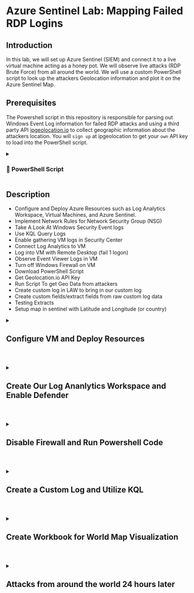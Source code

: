 # Azure Sentinel Lab: Mapping Failed RDP Logins

## Introduction
In this lab, we will set up Azure Sentinel (SIEM) and connect it to a live virtual machine acting as a honey pot. We will observe live attacks (RDP Brute Force) from all around the world. We will use a custom PowerShell script to look up the attackers Geolocation information and plot it on the Azure Sentinel Map.

## Prerequisites

The Powershell script in this repository is responsible for parsing out Windows Event Log information for failed RDP attacks and using a third party API [ipgeolocation.io](https://ipgeolocation.io/) to collect geographic information about the attackers location. You will `sign up` at ipgeolocation to get your `own` API key to load into the PowerShell script. 

<details>
 <summary><h3> 📜 PowerShell Script </h3></summary> 
 
```powershell 
# Get API key from here: https://ipgeolocation.io/
$API_KEY      = "d4600b4efdef42b39828f5155041a457"
$LOGFILE_NAME = "failed_rdp.log"
$LOGFILE_PATH = "C:\ProgramData\$($LOGFILE_NAME)"

# This filter will be used to filter failed RDP events from Windows Event Viewer
$XMLFilter = @'
<QueryList> 
   <Query Id="0" Path="Security">
         <Select Path="Security">
              *[System[(EventID='4625')]]
          </Select>
    </Query>
</QueryList> 
'@

<#
    This function creates a bunch of sample log files that will be used to train the
    Extract feature in Log Analytics workspace. If you don't have enough log files to
    "train" it, it will fail to extract certain fields for some reason -_-.
    We can avoid including these fake records on our map by filtering out all logs with
    a destination host of "samplehost"
#>
Function write-Sample-Log() {
    "latitude:47.91542,longitude:-120.60306,destinationhost:samplehost,username:fakeuser,sourcehost:24.16.97.222,state:Washington,country:United States,label:United States - 24.16.97.222,timestamp:2021-10-26 03:28:29" | Out-File $LOGFILE_PATH -Append -Encoding utf8
    "latitude:-22.90906,longitude:-47.06455,destinationhost:samplehost,username:lnwbaq,sourcehost:20.195.228.49,state:Sao Paulo,country:Brazil,label:Brazil - 20.195.228.49,timestamp:2021-10-26 05:46:20" | Out-File $LOGFILE_PATH -Append -Encoding utf8
    "latitude:52.37022,longitude:4.89517,destinationhost:samplehost,username:CSNYDER,sourcehost:89.248.165.74,state:North Holland,country:Netherlands,label:Netherlands - 89.248.165.74,timestamp:2021-10-26 06:12:56" | Out-File $LOGFILE_PATH -Append -Encoding utf8
    "latitude:40.71455,longitude:-74.00714,destinationhost:samplehost,username:ADMINISTRATOR,sourcehost:72.45.247.218,state:New York,country:United States,label:United States - 72.45.247.218,timestamp:2021-10-26 10:44:07" | Out-File $LOGFILE_PATH -Append -Encoding utf8
    "latitude:33.99762,longitude:-6.84737,destinationhost:samplehost,username:AZUREUSER,sourcehost:102.50.242.216,state:Rabat-Salé-Kénitra,country:Morocco,label:Morocco - 102.50.242.216,timestamp:2021-10-26 11:03:13" | Out-File $LOGFILE_PATH -Append -Encoding utf8
    "latitude:-5.32558,longitude:100.28595,destinationhost:samplehost,username:Test,sourcehost:42.1.62.34,state:Penang,country:Malaysia,label:Malaysia - 42.1.62.34,timestamp:2021-10-26 11:04:45" | Out-File $LOGFILE_PATH -Append -Encoding utf8
    "latitude:41.05722,longitude:28.84926,destinationhost:samplehost,username:AZUREUSER,sourcehost:176.235.196.111,state:Istanbul,country:Turkey,label:Turkey - 176.235.196.111,timestamp:2021-10-26 11:50:47" | Out-File $LOGFILE_PATH -Append -Encoding utf8
    "latitude:55.87925,longitude:37.54691,destinationhost:samplehost,username:Test,sourcehost:87.251.67.98,state:null,country:Russia,label:Russia - 87.251.67.98,timestamp:2021-10-26 12:13:45" | Out-File $LOGFILE_PATH -Append -Encoding utf8
    "latitude:52.37018,longitude:4.87324,destinationhost:samplehost,username:AZUREUSER,sourcehost:20.86.161.127,state:North Holland,country:Netherlands,label:Netherlands - 20.86.161.127,timestamp:2021-10-26 12:33:46" | Out-File $LOGFILE_PATH -Append -Encoding utf8
    "latitude:17.49163,longitude:-88.18704,destinationhost:samplehost,username:Test,sourcehost:45.227.254.8,state:null,country:Belize,label:Belize - 45.227.254.8,timestamp:2021-10-26 13:13:25" | Out-File $LOGFILE_PATH -Append -Encoding utf8
    "latitude:-55.88802,longitude:37.65136,destinationhost:samplehost,username:Test,sourcehost:94.232.47.130,state:Central Federal District,country:Russia,label:Russia - 94.232.47.130,timestamp:2021-10-26 14:25:33" | Out-File $LOGFILE_PATH -Append -Encoding utf8
}

# This block of code will create the log file if it doesn't already exist
if ((Test-Path $LOGFILE_PATH) -eq $false) {
    New-Item -ItemType File -Path $LOGFILE_PATH
    write-Sample-Log
}

# Infinite Loop that keeps checking the Event Viewer logs.
while ($true)
{
    
    Start-Sleep -Seconds 1
    # This retrieves events from Windows EVent Viewer based on the filter
    $events = Get-WinEvent -FilterXml $XMLFilter -ErrorAction SilentlyContinue
    if ($Error) {
        #Write-Host "No Failed Logons found. Re-run script when a login has failed."
    }

    # Step through each event collected, get geolocation
    #    for the IP Address, and add new events to the custom log
    foreach ($event in $events) {


        # $event.properties[19] is the source IP address of the failed logon
        # This if-statement will proceed if the IP address exists (>= 5 is arbitrary, just saying if it's not empty)
        if ($event.properties[19].Value.Length -ge 5) {

            # Pick out fields from the event. These will be inserted into our new custom log
            $timestamp = $event.TimeCreated
            $year = $event.TimeCreated.Year

            $month = $event.TimeCreated.Month
            if ("$($event.TimeCreated.Month)".Length -eq 1) {
                $month = "0$($event.TimeCreated.Month)"
            }

            $day = $event.TimeCreated.Day
            if ("$($event.TimeCreated.Day)".Length -eq 1) {
                $day = "0$($event.TimeCreated.Day)"
            }
            
            $hour = $event.TimeCreated.Hour
            if ("$($event.TimeCreated.Hour)".Length -eq 1) {
                $hour = "0$($event.TimeCreated.Hour)"
            }

            $minute = $event.TimeCreated.Minute
            if ("$($event.TimeCreated.Minute)".Length -eq 1) {
                $minute = "0$($event.TimeCreated.Minute)"
            }


            $second = $event.TimeCreated.Second
            if ("$($event.TimeCreated.Second)".Length -eq 1) {
                $second = "0$($event.TimeCreated.Second)"
            }

            $timestamp = "$($year)-$($month)-$($day) $($hour):$($minute):$($second)"
            $eventId = $event.Id
            $destinationHost = $event.MachineName# Workstation Name (Destination)
            $username = $event.properties[5].Value # Account Name (Attempted Logon)
            $sourceHost = $event.properties[11].Value # Workstation Name (Source)
            $sourceIp = $event.properties[19].Value # IP Address
        

            # Get the current contents of the Log file!
            $log_contents = Get-Content -Path $LOGFILE_PATH

            # Do not write to the log file if the log already exists.
            if (-Not ($log_contents -match "$($timestamp)") -or ($log_contents.Length -eq 0)) {
            
                # Announce the gathering of geolocation data and pause for a second as to not rate-limit the API
                #Write-Host "Getting Latitude and Longitude from IP Address and writing to log" -ForegroundColor Yellow -BackgroundColor Black
                Start-Sleep -Seconds 1

                # Make web request to the geolocation API
                # For more info: https://ipgeolocation.io/documentation/ip-geolocation-api.html
                $API_ENDPOINT = "https://api.ipgeolocation.io/ipgeo?apiKey=$($API_KEY)&ip=$($sourceIp)"
                $response = Invoke-WebRequest -UseBasicParsing -Uri $API_ENDPOINT

                # Pull Data from the API response, and store them in variables
                $responseData = $response.Content | ConvertFrom-Json
                $latitude = $responseData.latitude
                $longitude = $responseData.longitude
                $state_prov = $responseData.state_prov
                if ($state_prov -eq "") { $state_prov = "null" }
                $country = $responseData.country_name
                if ($country -eq "") {$country -eq "null"}

                # Write all gathered data to the custom log file. It will look something like this:
                #
                "latitude:$($latitude),longitude:$($longitude),destinationhost:$($destinationHost),username:$($username),sourcehost:$($sourceIp),state:$($state_prov), country:$($country),label:$($country) - $($sourceIp),timestamp:$($timestamp)" | Out-File $LOGFILE_PATH -Append -Encoding utf8

                Write-Host -BackgroundColor Black -ForegroundColor Magenta "latitude:$($latitude),longitude:$($longitude),destinationhost:$($destinationHost),username:$($username),sourcehost:$($sourceIp),state:$($state_prov),label:$($country) - $($sourceIp),timestamp:$($timestamp)"
            }
            else {
                # Entry already exists in custom log file. Do nothing, optionally, remove the # from the line below for output
                # Write-Host "Event already exists in the custom log. Skipping." -ForegroundColor Gray -BackgroundColor Black
            }
        }
    }
}
``` 
 
</details>
 
## Description
- Configure and Deploy Azure Resources such as Log Analytics Workspace, Virtual Machines, and Azure Sentinel.
- Implement Network Rules for Network Security Group (NSG)
- Take A Look At Windows Security Event logs
- Use KQL Query Logs
- Enable gathering VM logs in Security Center
- Connect Log Analytics to VM
- Log into VM with Remote Desktop (fail 1 logon)
- Observe Event Viewer Logs in VM
- Turn off Windows Firewall on VM
- Download PowerShell Script
- Get Geolocation.io API Key
- Run Script To get Geo Data from attackers
- Create custom log in LAW to bring in our custom log
- Create custom fields/extract fields from raw custom log data
- Testing Extracts
- Setup map in sentinel with Latitude and Longitude (or country)
  
<details>
 
 <summary> 
  
 ## Configure VM and Deploy Resources
  
</summary
We will create a Virtual Machine that will be exposed to the internet where people around world will be able to attack it. Bad actors will try to login to this Virtual Machine once they've discovered that it's now online. While creating the Virtual Machine, we will create a new Resource Group as well.
 
We will create a Virtual Machine that will be exposed to the internet where people around world will be able to attack it. 
<p align="center"><img src="https://i.imgur.com/h3R75Bp.png" height="80%" width="80%" alt="Create Virtual Machine"/></p>
To make it susceptive to attacks, we will adjust the inbound rules as follows:
 <pre>
 <b>Source </b>
 any
 <b>Source port ranges </b> 
 * 
 <b>Destination </b>
 any 
 <b>Service </b>
 custom
 <b>Destination port ranges </b>
 *
 <b>Protocol</b>
 any
 <b>Priority</b>
 100</pre>

Bad actors will try to login to this Virtual Machine once they've discovered that it's now online. While creating the Virtual Machine, we will create a new Resource Group as well.
<p align="center"><img src="https://i.imgur.com/VENcOF8.png" height="80%" width="80%" alt="Create Virtual Machine"/></p>
 
 </details>  
 
 #
 
 <details>
 <summary>
  
## Create Our Log Ananlytics Workspace and Enable Defender
  
 </summary>  
Now, we are going to create our Log Analytics Workspace to receive or ingest logs from the virtual machine such as windows event logs and our custom logs that has geographic information in order to discover where the attackers are located. Our SIEM will be able to connect to the workspace to be able to display the geo-data on the map that will be created later in the lab. 
 
<p align="center"><img src="https://i.imgur.com/XOUSezh.png" height="90%" width="90%" alt="Create Log Analytics Workspace"/></p>
 
We will set up Microsoft Defender now to enable the ability to gather logs from the Virtual Machine.

We will toggle the Defender plan: Server to 'ON' and the Data Collection of Windows Security events to 'All Events'

<p align="center"><img src="https://i.imgur.com/yi6id7d.png" height="90%" width="90%" alt="Defender for Cloud"/></p>
<p align="center"><img src="https://i.imgur.com/udhv65g.png" height="90%" width="90%" alt="Defender for Cloud"/></p>
 
We can now go back to our log analytics workspace to connect our Virtual Machine. 

 </details> 
 
 # 
 
 <details>
 <summary>
 
## Disable Firewall and Run Powershell Code
 
 </summary> 
Now we will log into our Virtual Machine using Remote Desktop 
 
<p align="center"><img src="https://i.imgur.com/LxuSrwJ.png" height="80%" width="80%" alt="RDP"/></p>

By going to Event Viewer > Windows Logs > Security, we can see the security logs of our VM. Specifically, we can observe failed login attempts of the attackers.
 
<p align="center"><img src="https://i.imgur.com/Oerjh7t.png" height="90%" width="90%" alt="Event Viewer"/></p>

Now we will disable all Firewall settings on our VM (Domain Profile, Private Profile and Public Profile) to make it appear more vulnerable to attackers.

<p align="center"><img src="https://i.imgur.com/enyGgif.png" height="90%" width="90%" alt="Windows Firewall"/></p>

To get the geodata of the attackers, we will run the Powershell script I have pasted above. Before we do that, we have to retrieve our unique IP API key to insert into the code for it to run successfully. This can be done on https://ipgeolocation.io/

<p align="center"> <img src="https://i.imgur.com/fbKjYck.png" height="80%" width="80%" alt="IP Geo"/></p>

Your API key will replace where it says $API_KEY in the code (highlighted)
Now we will run the code on Powershell to retrieve the geodata of the attackers.

<p align="center"> <img src="https://i.imgur.com/j34oMvf.png" height="90%" width="90%" alt="Powershell"/></p>

</details> 

#

<details>
 
<summary> 

  
## Create a Custom Log and Utilize KQL
  
 </summary> 
The next thing that we'll do is create a custom log. We will go to the Log Analytics Workspace, create a custom log with the following file which can be retrieved from the virtual machine with the path >  C:\ProgramData\failed_rdp.log

<p align="center"> <img src="https://i.imgur.com/7fUFmvS.png" height="110%" width="110%" alt="custom log"/></p>
Since the custom log has been established, we can go to Logs and enter "FAILED_RDP_WITH_GEO_CL" in the Kusto Query Language (KQL) field and see logs of all the failed log in attempts.

<p align="center"> <img src="https://i.imgur.com/xAORM8K.png" height="100%" width="100%" alt="KQL"/></p>

 </details> 
 
 #
 <details> 
 <summary> 
  
## Create Workbook for World Map Visualization
  
 </summary> 
Now we will go to Microsoft Sentinel and create a new Workbook. 

We will run the following query that reflects the key points we require from our logs: latitude, longitude, sourcehost, label, destination, country.
<pre>
FAILED_RDP_WITH_GEO_CL 
| extend username = extract(@"username:([^,]+)", 1, RawData),
         timestamp = extract(@"timestamp:([^,]+)", 1, RawData),
         latitude = extract(@"latitude:([^,]+)", 1, RawData),
         longitude = extract(@"longitude:([^,]+)", 1, RawData),
         sourcehost = extract(@"sourcehost:([^,]+)", 1, RawData),
         state = extract(@"state:([^,]+)", 1, RawData),
         label = extract(@"label:([^,]+)", 1, RawData),
         destination = extract(@"destinationhost:([^,]+)", 1, RawData),
         country = extract(@"country:([^,]+)", 1, RawData)
| where destination != "samplehost"
| where sourcehost != ""
| summarize event_count=count() by latitude, longitude, sourcehost, label, destination, country
</pre>

We set the Visualization type to Map, creating a graphic of our attackers from all over the world.

<p align="center"> <img src="https://i.imgur.com/qOt4MpP.png" height="120%" width="120%" alt="Workbook"/></p>


 </details> 
 
 #
 <details> 
 <summary> 


## Attacks from around the world 24 hours later
 </summary> 
Here is the world map of incoming attacks after 24 hours from various countries.

<p align="center"> <img src="https://i.imgur.com/BL6O6OJ.png" height="150%" width="150%" alt="World Map"/></p>


`That's that end of the lab, be sure to delete the resource group that was created if you are done and it no longer has use.`

 </details> 


